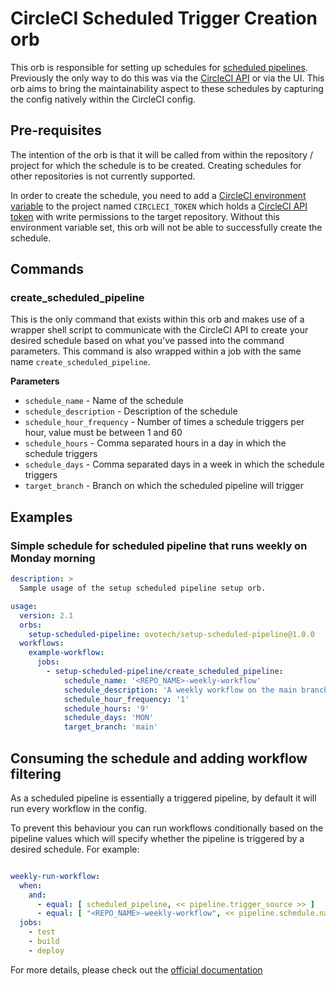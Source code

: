 # CircleCI Scheduled Trigger Creation orb

This orb is responsible for setting up schedules for [scheduled pipelines](https://circleci.com/docs/2.0/scheduled-pipelines/#get-started). Previously the only way to do this was via the [CircleCI API](https://circleci.com/docs/api/v2/) or via the UI. This orb aims to bring the maintainability aspect to these schedules by capturing the config natively within the CircleCI config.

## Pre-requisites

The intention of the orb is that it will be called from within the repository / project for which the schedule is to be created. Creating schedules for other repositories is not currently supported.

In order to create the schedule, you need to add a [CircleCI environment variable](https://circleci.com/docs/2.0/env-vars/) to the project named `CIRCLECI_TOKEN` which holds a [CircleCI API token](https://circleci.com/docs/2.0/managing-api-tokens/) with write permissions to the target repository. Without this environment variable set, this orb will not be able to successfully create the schedule.


## Commands
### create_scheduled_pipeline

This is the only command that exists within this orb and makes use of a wrapper shell script to communicate with the CircleCI API to create your desired schedule based on what you've passed into the command parameters. This command is also wrapped within a job with the same name `create_scheduled_pipeline`.

**Parameters**
- `schedule_name` - Name of the schedule
- `schedule_description` - Description of the schedule
- `schedule_hour_frequency` - Number of times a schedule triggers per hour, value must be between 1 and 60
- `schedule_hours` - Comma separated hours in a day in which the schedule triggers
- `schedule_days` - Comma separated days in a week in which the schedule triggers
- `target_branch` - Branch on which the scheduled pipeline will trigger

## Examples

### Simple schedule for scheduled pipeline that runs weekly on Monday morning
```yaml
description: >
  Sample usage of the setup scheduled pipeline setup orb.

usage:
  version: 2.1
  orbs:
    setup-scheduled-pipeline: ovotech/setup-scheduled-pipeline@1.0.0
  workflows:
    example-workflow:
      jobs:
        - setup-scheduled-pipeline/create_scheduled_pipeline:
            schedule_name: '<REPO_NAME>-weekly-workflow'
            schedule_description: 'A weekly workflow on the main branch that executes once at 9 am every Monday'
            schedule_hour_frequency: '1'
            schedule_hours: '9'
            schedule_days: 'MON'
            target_branch: 'main'
```

## Consuming the schedule and adding workflow filtering

As a scheduled pipeline is essentially a triggered pipeline, by default it will run every workflow in the config.

To prevent this behaviour you can run workflows conditionally based on the pipeline values which will specify whether the pipeline is triggered by a desired schedule. For example:
```yaml

weekly-run-workflow:
  when:
    and:
      - equal: [ scheduled_pipeline, << pipeline.trigger_source >> ]
      - equal: [ "<REPO_NAME>-weekly-workflow", << pipeline.schedule.name >> ]
  jobs:
    - test
    - build
    - deploy
```

For more details, please check out the [official documentation](https://circleci.com/docs/2.0/scheduled-pipelines/#workflows-filtering)
